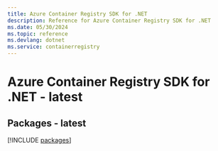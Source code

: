 ```yaml
---
title: Azure Container Registry SDK for .NET
description: Reference for Azure Container Registry SDK for .NET
ms.date: 05/30/2024
ms.topic: reference
ms.devlang: dotnet
ms.service: containerregistry
---
```

# Azure Container Registry SDK for .NET - latest
## Packages - latest
[!INCLUDE [packages](container-registry-index.md)]